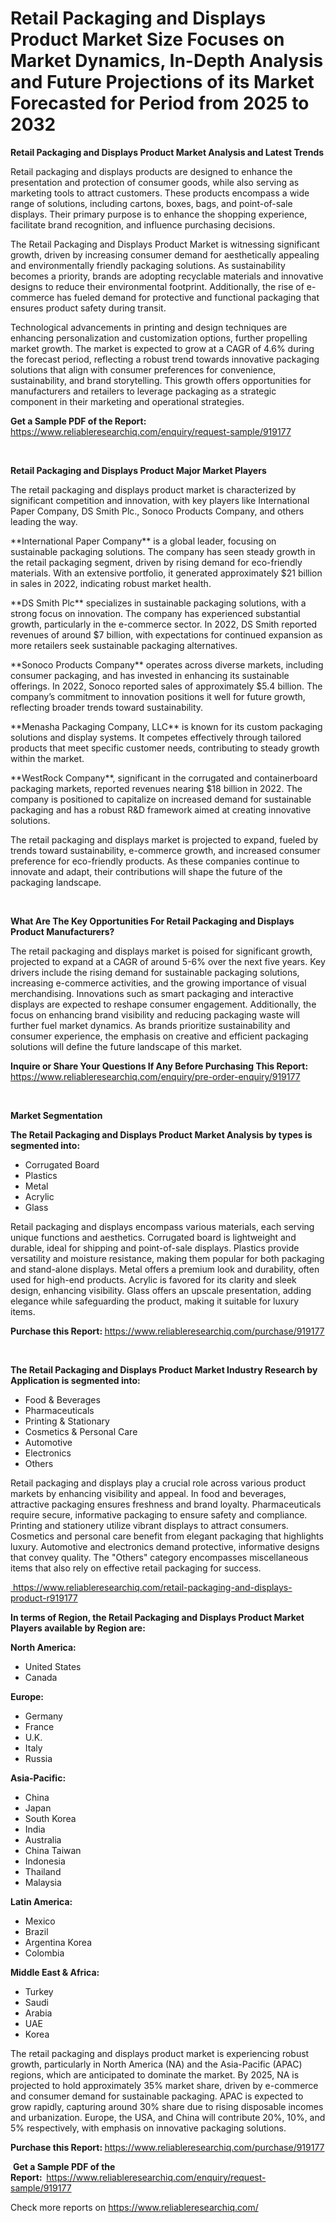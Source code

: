 <p><h1>Retail Packaging and Displays Product Market Size Focuses on Market Dynamics, In-Depth Analysis and Future Projections of its Market Forecasted for Period from 2025 to 2032</h1></p><p><strong>Retail Packaging and Displays Product Market Analysis and Latest Trends</strong></p>
<p><p>Retail packaging and displays products are designed to enhance the presentation and protection of consumer goods, while also serving as marketing tools to attract customers. These products encompass a wide range of solutions, including cartons, boxes, bags, and point-of-sale displays. Their primary purpose is to enhance the shopping experience, facilitate brand recognition, and influence purchasing decisions.</p><p>The Retail Packaging and Displays Product Market is witnessing significant growth, driven by increasing consumer demand for aesthetically appealing and environmentally friendly packaging solutions. As sustainability becomes a priority, brands are adopting recyclable materials and innovative designs to reduce their environmental footprint. Additionally, the rise of e-commerce has fueled demand for protective and functional packaging that ensures product safety during transit.</p><p>Technological advancements in printing and design techniques are enhancing personalization and customization options, further propelling market growth. The market is expected to grow at a CAGR of 4.6% during the forecast period, reflecting a robust trend towards innovative packaging solutions that align with consumer preferences for convenience, sustainability, and brand storytelling. This growth offers opportunities for manufacturers and retailers to leverage packaging as a strategic component in their marketing and operational strategies.</p></p>
<p><strong>Get a Sample PDF of the Report:&nbsp;</strong> <a href="https://www.reliableresearchiq.com/enquiry/request-sample/919177?utm_campaign=2173&utm_medium=2&utm_source=Github&utm_content=ia&utm_term=09022025&utm_id=retail-packaging-and-displays-product">https://www.reliableresearchiq.com/enquiry/request-sample/919177</a></p>
<p>&nbsp;</p>
<p><strong>Retail Packaging and Displays Product Major Market Players</strong></p>
<p><p>The retail packaging and displays product market is characterized by significant competition and innovation, with key players like International Paper Company, DS Smith Plc., Sonoco Products Company, and others leading the way. </p><p>**International Paper Company** is a global leader, focusing on sustainable packaging solutions. The company has seen steady growth in the retail packaging segment, driven by rising demand for eco-friendly materials. With an extensive portfolio, it generated approximately $21 billion in sales in 2022, indicating robust market health.</p><p>**DS Smith Plc** specializes in sustainable packaging solutions, with a strong focus on innovation. The company has experienced substantial growth, particularly in the e-commerce sector. In 2022, DS Smith reported revenues of around $7 billion, with expectations for continued expansion as more retailers seek sustainable packaging alternatives.</p><p>**Sonoco Products Company** operates across diverse markets, including consumer packaging, and has invested in enhancing its sustainable offerings. In 2022, Sonoco reported sales of approximately $5.4 billion. The company’s commitment to innovation positions it well for future growth, reflecting broader trends toward sustainability.</p><p>**Menasha Packaging Company, LLC** is known for its custom packaging solutions and display systems. It competes effectively through tailored products that meet specific customer needs, contributing to steady growth within the market.</p><p>**WestRock Company**, significant in the corrugated and containerboard packaging markets, reported revenues nearing $18 billion in 2022. The company is positioned to capitalize on increased demand for sustainable packaging and has a robust R&D framework aimed at creating innovative solutions.</p><p>The retail packaging and displays market is projected to expand, fueled by trends toward sustainability, e-commerce growth, and increased consumer preference for eco-friendly products. As these companies continue to innovate and adapt, their contributions will shape the future of the packaging landscape.</p></p>
<p>&nbsp;</p>
<p><strong>What Are The Key Opportunities For Retail Packaging and Displays Product Manufacturers?</strong></p>
<p><p>The retail packaging and displays market is poised for significant growth, projected to expand at a CAGR of around 5-6% over the next five years. Key drivers include the rising demand for sustainable packaging solutions, increasing e-commerce activities, and the growing importance of visual merchandising. Innovations such as smart packaging and interactive displays are expected to reshape consumer engagement. Additionally, the focus on enhancing brand visibility and reducing packaging waste will further fuel market dynamics. As brands prioritize sustainability and consumer experience, the emphasis on creative and efficient packaging solutions will define the future landscape of this market.</p></p>
<p><strong>Inquire or Share Your Questions If Any Before Purchasing This Report:</strong> <a href="https://www.reliableresearchiq.com/enquiry/pre-order-enquiry/919177?utm_campaign=2173&utm_medium=2&utm_source=Github&utm_content=ia&utm_term=09022025&utm_id=retail-packaging-and-displays-product">https://www.reliableresearchiq.com/enquiry/pre-order-enquiry/919177</a></p>
<p>&nbsp;</p>
<p><strong>Market Segmentation</strong></p>
<p><strong>The Retail Packaging and Displays Product Market Analysis by types is segmented into:</strong></p>
<p><ul><li>Corrugated Board</li><li>Plastics</li><li>Metal</li><li>Acrylic</li><li>Glass</li></ul></p>
<p><p>Retail packaging and displays encompass various materials, each serving unique functions and aesthetics. Corrugated board is lightweight and durable, ideal for shipping and point-of-sale displays. Plastics provide versatility and moisture resistance, making them popular for both packaging and stand-alone displays. Metal offers a premium look and durability, often used for high-end products. Acrylic is favored for its clarity and sleek design, enhancing visibility. Glass offers an upscale presentation, adding elegance while safeguarding the product, making it suitable for luxury items.</p></p>
<p><strong>Purchase this Report:&nbsp;</strong><a href="https://www.reliableresearchiq.com/purchase/919177?utm_campaign=2173&utm_medium=2&utm_source=Github&utm_content=ia&utm_term=09022025&utm_id=retail-packaging-and-displays-product">https://www.reliableresearchiq.com/purchase/919177</a></p>
<p>&nbsp;</p>
<p><strong>The Retail Packaging and Displays Product Market Industry Research by Application is segmented into:</strong></p>
<p><ul><li>Food & Beverages</li><li>Pharmaceuticals</li><li>Printing & Stationary</li><li>Cosmetics & Personal Care</li><li>Automotive</li><li>Electronics</li><li>Others</li></ul></p>
<p><p>Retail packaging and displays play a crucial role across various product markets by enhancing visibility and appeal. In food and beverages, attractive packaging ensures freshness and brand loyalty. Pharmaceuticals require secure, informative packaging to ensure safety and compliance. Printing and stationery utilize vibrant displays to attract consumers. Cosmetics and personal care benefit from elegant packaging that highlights luxury. Automotive and electronics demand protective, informative designs that convey quality. The "Others" category encompasses miscellaneous items that also rely on effective retail packaging for success.</p></p>
<p><a href="https://www.reliableresearchiq.com/retail-packaging-and-displays-product-r919177?utm_campaign=2173&utm_medium=2&utm_source=Github&utm_content=ia&utm_term=09022025&utm_id=retail-packaging-and-displays-product">&nbsp;https://www.reliableresearchiq.com/retail-packaging-and-displays-product-r919177</a></p>
<p><strong>In terms of Region, the Retail Packaging and Displays Product Market Players available by Region are:</strong></p>
<p>
    <p> <strong> North America: </strong>
        <ul>
            <li>United States</li>
            <li>Canada</li>
        </ul>
        </p> 
    <p> <strong> Europe: </strong>
        <ul>
            <li>Germany</li>
            <li>France</li>
            <li>U.K.</li>
            <li>Italy</li>
            <li>Russia</li>
        </ul>
        </p> 
    <p> <strong> Asia-Pacific: </strong>
        <ul>
            <li>China</li>
            <li>Japan</li>
            <li>South Korea</li>
            <li>India</li>
            <li>Australia</li>
            <li>China Taiwan</li>
            <li>Indonesia</li>
            <li>Thailand</li>
            <li>Malaysia</li>
        </ul>
        </p> 
    <p> <strong> Latin America: </strong>
        <ul>
            <li>Mexico</li>
            <li>Brazil</li>
            <li>Argentina Korea</li>
            <li>Colombia</li>
        </ul>
        </p> 
    <p> <strong> Middle East & Africa: </strong>
        <ul>
            <li>Turkey</li>
            <li>Saudi</li>
            <li>Arabia</li>
            <li>UAE</li>
            <li>Korea</li>
        </ul>
    </p>
    </p>
<p><p>The retail packaging and displays product market is experiencing robust growth, particularly in North America (NA) and the Asia-Pacific (APAC) regions, which are anticipated to dominate the market. By 2025, NA is projected to hold approximately 35% market share, driven by e-commerce and consumer demand for sustainable packaging. APAC is expected to grow rapidly, capturing around 30% share due to rising disposable incomes and urbanization. Europe, the USA, and China will contribute 20%, 10%, and 5% respectively, with emphasis on innovative packaging solutions.</p></p>
<p><strong>Purchase this Report: </strong><a href="https://www.reliableresearchiq.com/purchase/919177?utm_campaign=2173&utm_medium=2&utm_source=Github&utm_content=ia&utm_term=09022025&utm_id=retail-packaging-and-displays-product">https://www.reliableresearchiq.com/purchase/919177</a></p>
<p>&nbsp;<strong>Get a Sample PDF of the Report:&nbsp;&nbsp;</strong><a href="https://www.reliableresearchiq.com/enquiry/request-sample/919177?utm_campaign=2173&utm_medium=2&utm_source=Github&utm_content=ia&utm_term=09022025&utm_id=retail-packaging-and-displays-product">https://www.reliableresearchiq.com/enquiry/request-sample/919177</a></p>
<p><strong></strong></p>
<p>Check more reports on <a href="https://www.reliableresearchiq.com/?utm_campaign=2173&utm_medium=2&utm_source=Github&utm_content=ia&utm_term=09022025&utm_id=retail-packaging-and-displays-product">https://www.reliableresearchiq.com/</a></p>